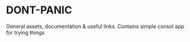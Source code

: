# DONT-PANIC
General assets, documentation &amp; useful links. Contains simple consol app for trying things
